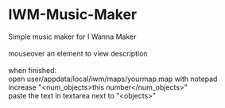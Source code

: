 # IWM-Music-Maker <br />
Simple music maker for I Wanna Maker <br />
 <br />
mouseover an element to view description <br />
 <br />
when finished: <br />
open user/appdata/local/iwm/maps/yourmap.map with notepad <br />
increase "&lt;num_objects&gt;this number&lt;/num_objects&gt;" <br />
paste the text in textarea next to "&lt;objects&gt;" <br />
